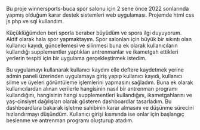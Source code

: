 Bu proje winnersports-buca spor salonu için 2 sene önce 2022 sonlarında yapmış olduğum karar destek sistemleri web uygulaması.
Projemde html css js php ve sql kullandım. 

Küçüklüğümden beri sporla beraber büyüdüm ve spora ilgi duyuyorum. Aktif olarak hala spor yapmaktayım. Spor salonları için büyük bir sıkıntı olan kullanıcı kayıdı, güncellemesi ve silinmesi buna ek olarak kullanıcıların kullandığı supplementler yaptıkları antrenmanlar ve ikametgah ettikleri yerlerin tespiti için bir uygulama gerçekleştirmek istedim.

Bu uygulamayı kullanarak kullanıcı kaydını elle deftere kaydetmek yerine admin paneli üzerinden uygulamaya giriş yapıp kullanıcı kayıdı, kullanıcı silme ve üyeleri görüntüleme işlemlerini yapmasını sağladım. Buna ek olarak kullanıcılardan alınan verilerle hangisinin nasıl bir antrenman programı kullandığını, hangisinin hangi supplementleri kullandığını, ikametgahlarını ve yaş-cinsiyet dağılışları olarak gösteren dashboardlar tasarladım. Bu dashboardlara bakarak işletme sahibinin karar almasını ve düşünme sürecini hızlandırmayı düşündüm. Kullanıcı girişi kısmında ise onlar için başlangıç beslenme ve antrenman programı oluşturup atadım.
